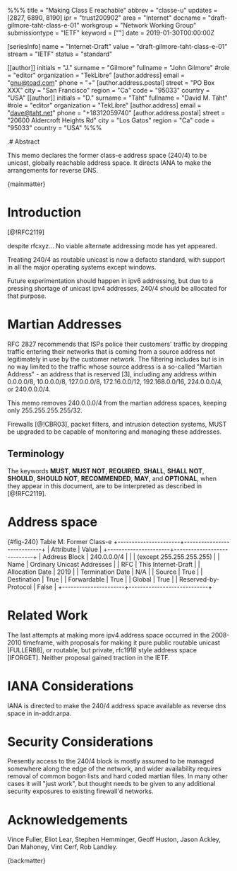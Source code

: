 %%%
title = "Making Class E reachable"
abbrev = "classe-u"
updates = [2827, 6890, 8190]
ipr = "trust200902"
area = "Internet"
docname = "draft-gilmore-taht-class-e-01"
workgroup = "Network Working Group"
submissiontype = "IETF"
keyword = [""]
date = 2019-01-30T00:00:00Z

[seriesInfo]
name = "Internet-Draft"
value = "draft-gilmore-taht-class-e-01"
stream = "IETF"
status = "standard"

[[author]]
initials = "J."
surname = "Gilmore"
fullname = "John Gilmore"
#role = "editor"
organization = "TekLibre"
  [author.address]
  email = "gnu@toad.com"
  phone = "+"
  [author.address.postal]
  street = "PO Box XXX"
  city = "San Francisco"
  region = "Ca"
  code = "95033"
  country = "USA"
[[author]]
initials = "D."
surname = "Täht"
fullname = "David M. Täht"
#role = "editor"
organization = "TekLibre"
  [author.address]
  email = "dave@taht.net"
  phone = "+18312059740"
  [author.address.postal]
  street = "20600 Aldercroft Heights Rd"
  city = "Los Gatos"
  region = "Ca"
  code = "95033"
  country = "USA"
%%%

.# Abstract

This memo declares the former class-e address space (240/4) to be
unicast, globally reachable address space. It directs IANA to make
the arrangements for reverse DNS. 

{mainmatter}

# Introduction

[@!RFC2119]

despite rfcxyz... No viable alternate addressing mode has yet appeared.

Treating 240/4 as routable unicast is now a defacto standard, with support in all the
major operating systems except windows.

Future experimentation should happen in ipv6 addressing, but due to a pressing shortage
of unicast ipv4 addresses, 240/4 should be allocated for that purpose.

# Martian Addresses

   RFC 2827 recommends that ISPs police their customers' traffic by
   dropping traffic entering their networks that is coming from a source
   address not legitimately in use by the customer network.  The
   filtering includes but is in no way limited to the traffic whose
   source address is a so-called "Martian Address" - an address that is
   reserved [3], including any address within 0.0.0.0/8, 10.0.0.0/8,
   127.0.0.0/8, 172.16.0.0/12, 192.168.0.0/16, 224.0.0.0/4, or
   240.0.0.0/4.

This memo removes 240.0.0.0/4 from the martian address spaces, keeping
only 255.255.255.255/32. 

Firewalls [@!CBR03], packet filters, and intrusion detection systems, 
MUST be upgraded to be capable of monitoring and managing these addresses.

## Terminology

The keywords **MUST**, **MUST NOT**, **REQUIRED**, **SHALL**, **SHALL NOT**, **SHOULD**,
**SHOULD NOT**, **RECOMMENDED**, **MAY**, and **OPTIONAL**, when they appear in this
document, are to be interpreted as described in [@!RFC2119].

# Address space

{#fig-240}
                             Table M: Former Class-e
              +----------------------+----------------------------+
              | Attribute            | Value                      |
              +----------------------+----------------------------+
              | Address Block        | 240.0.0.0/4                |
              |                      | (except 255.255.255.255)   |
              | Name                 | Ordinary Unicast Addresses |
              | RFC                  | This Internet-Draft        |
              | Allocation Date      | 2019                       |
              | Termination Date     | N/A                        |
              | Source               | True                       |
              | Destination          | True                       |
              | Forwardable          | True                       |
              | Global               | True                       |
              | Reserved-by-Protocol | False                      |
              +----------------------+----------------------------+


# Related Work

The last attempts at making more ipv4 address space occurred in the 2008-2010
timeframe, with proposals for making it pure public routable unicast [FULLER88], or routable, but
private, rfc1918 style address space [IFORGET]. Neither proposal gained traction in
the IETF.

# IANA Considerations

IANA is directed to make the 240/4 address space available as reverse
dns space in in-addr.arpa.

# Security Considerations

Presently access to the 240/4 block is mostly assumed to be managed somewhere
along the edge of the network, and wider availability requires removal of
common bogon lists and hard coded martian files. In many other cases it will
"just work", but thought needs to be given to any additional security
exposures to existing firewall'd networks.

# Acknowledgements

Vince Fuller, Eliot Lear, Stephen Hemminger, Geoff Huston, Jason Ackley, Dan Mahoney, 
Vint Cerf, Rob Landley.

{backmatter}

<reference anchor='FULLER88' target=''>
 <front>
 <title>240 address space</title>
  <author initials='W.R.' surname='Cheswick' fullname='W.R. Cheswick'></author>
  <author initials='S.M.' surname='Bellovin' fullname='S.M. Bellovin'></author>
  <author initials='A.D.' surname='Rubin' fullname='A.D. Rubin'></author>
  <date year='2003' />
 </front>
 <seriesInfo name="Addison-Wesley" value='' />
</reference>

<reference anchor='CBR03' target=''>
 <front>
 <title>Firewalls and Internet Security: Repelling the Wily Hacker, Second Edition</title>
  <author initials='W.R.' surname='Cheswick' fullname='W.R. Cheswick'></author>
  <author initials='S.M.' surname='Bellovin' fullname='S.M. Bellovin'></author>
  <author initials='A.D.' surname='Rubin' fullname='A.D. Rubin'></author>
  <date year='2003' />
 </front>
 <seriesInfo name="Addison-Wesley" value='' />
 </reference>

